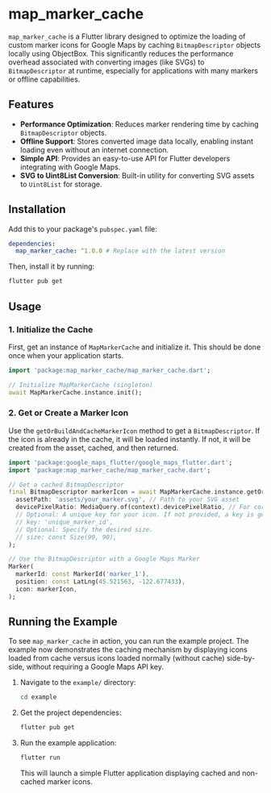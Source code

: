 # map_marker_cache

`map_marker_cache` is a Flutter library designed to optimize the loading of custom marker icons for Google Maps by caching `BitmapDescriptor` objects locally using ObjectBox. This significantly reduces the performance overhead associated with converting images (like SVGs) to `BitmapDescriptor` at runtime, especially for applications with many markers or offline capabilities.

## Features
- **Performance Optimization**: Reduces marker rendering time by caching `BitmapDescriptor` objects.
- **Offline Support**: Stores converted image data locally, enabling instant loading even without an internet connection.
- **Simple API**: Provides an easy-to-use API for Flutter developers integrating with Google Maps.
- **SVG to Uint8List Conversion**: Built-in utility for converting SVG assets to `Uint8List` for storage.

## Installation

Add this to your package's `pubspec.yaml` file:

```yaml
dependencies:
  map_marker_cache: ^1.0.0 # Replace with the latest version
```

Then, install it by running:
```bash
flutter pub get
```

## Usage

### 1. Initialize the Cache

First, get an instance of `MapMarkerCache` and initialize it. This should be done once when your application starts.

```dart
import 'package:map_marker_cache/map_marker_cache.dart';

// Initialize MapMarkerCache (singleton)
await MapMarkerCache.instance.init();
```

### 2. Get or Create a Marker Icon

Use the `getOrBuildAndCacheMarkerIcon` method to get a `BitmapDescriptor`. If the icon is already in the cache, it will be loaded instantly. If not, it will be created from the asset, cached, and then returned.

```dart
import 'package:google_maps_flutter/google_maps_flutter.dart';
import 'package:map_marker_cache/map_marker_cache.dart';

// Get a cached BitmapDescriptor
final BitmapDescriptor markerIcon = await MapMarkerCache.instance.getOrBuildAndCacheMarkerIcon(
  assetPath: 'assets/your_marker.svg', // Path to your SVG asset
  devicePixelRatio: MediaQuery.of(context).devicePixelRatio, // For correct scaling
  // Optional: A unique key for your icon. If not provided, a key is generated from the assetPath and size.
  // key: 'unique_marker_id',
  // Optional: Specify the desired size.
  // size: const Size(90, 90),
);

// Use the BitmapDescriptor with a Google Maps Marker
Marker(
  markerId: const MarkerId('marker_1'),
  position: const LatLng(45.521563, -122.677433),
  icon: markerIcon,
);
```

## Running the Example
To see `map_marker_cache` in action, you can run the example project. The example now demonstrates the caching mechanism by displaying icons loaded from cache versus icons loaded normally (without cache) side-by-side, without requiring a Google Maps API key.

1.  Navigate to the `example/` directory:
    ```bash
    cd example
    ```

2.  Get the project dependencies:
    ```bash
    flutter pub get
    ```

3.  Run the example application:
    ```bash
    flutter run
    ```

    This will launch a simple Flutter application displaying cached and non-cached marker icons.
